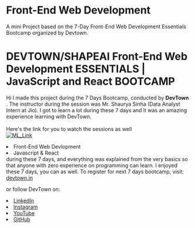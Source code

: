# Front-End Web Development
A mini Project based on the 7-Day Front-End Web Development Essentials Bootcamp organized by Devtown.

# DEVTOWN/SHAPEAI Front-End Web Development ESSENTIALS | JavaScript and React BOOTCAMP
Hi I made this project during the 7 Days Bootcamp, conducted by <b> DevTown
</b>.
The instructor during the session was Mr. Shaurya Sinha (Data Analyst Intern at Jio). I got to
learn a lot during these 7 days and it was an amazing experience learning with DevTown.
<br><br>Here's the link for you to watch the sessions as well<br>
<a href="https://www.youtube.com/playlist?list=PL7zl8TDRnbukqBeDiNUrjgZnM-_UUbs2_"> <img src="https://i.ytimg.com/vi/PzI-1jXMaPE/hqdefault.jpg?sqp=-oaymwEXCNACELwBSFryq4qpAwkIARUAAIhCGAE=&rs=AOn4CLBEmOZ7Yxmuj5OJp7pAL5FA8Cjrhw" alt="ML_Link" border="0"> </a>
<br>
<li>Front-End Web Devlopment
<li>Javascript & React
<br>during these 7 days, and everything was explained from the very basics so that
anyone with zero experience on programming can learn.
I enjoyed these 7 days, you can as well. To register for next 7 days bootcamp, visit:
<a href="https://www.devtown.in/">devtown.in</a>

or follow DevTown on:
<li><a href=
"https://in.linkedin.com/company/shapeai">LinkedIn</a>
<li><a href=
"https://www.instagram.com/devtown.in">Instagram</a>
<li><a
href=
"https://www.youtube.com/channel/UCTUvDLTW9meuDXWcbmISPdA">YouTube</a>
<li><a href=
"https://github.com/shapeai">GitHub</a>
